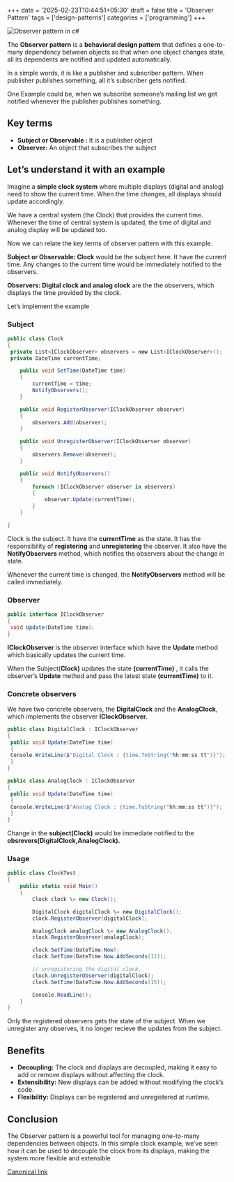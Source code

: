 +++
date = '2025-02-23T10:44:51+05:30'
draft = false
title = 'Observer Pattern'
tags = ['design-patterns']
categories = ['programming']
+++

![Observer pattern in c#](/images/1_RRtdvbSlzrYKi9k4Sw1E8w.png)

The **Observer pattern** is a **behavioral design pattern** that defines a one-to-many dependency between objects so that when one object changes state, all its dependents are notified and updated automatically.

In a simple words, it is like a publisher and subscriber pattern. When publisher publishes something, all it’s subscriber gets notified.

One Example could be, when we subscribe someone’s mailing list we get notified whenever the publisher publishes something.

## Key terms

- **Subject or Observable :** It is a publisher object
- **Observer:** An object that subscribes the subject

## Let’s understand it with an example

Imagine a **simple clock system** where multiple displays (digital and analog) need to show the current time. When the time changes, all displays should update accordingly.

We have a central system (the Clock) that provides the current time. Whenever the time of central system is updated, the time of digital and analog display will be updated too.

Now we can relate the key terms of observer pattern with this example.

**Subject or Observable: Clock** would be the subject here. It have the current time. Any changes to the current time would be immediately notified to the observers.

**Observers: Digital clock and analog clock** are the the observers, which displays the time provided by the clock.

Let’s implement the example

### Subject

```cs
public class Clock
{
 private List<IClockObserver> observers = new List<IClockObserver>();
 private DateTime currentTime;

    public void SetTime(DateTime time)
    {
        currentTime = time;
        NotifyObservers();
    }

    public void RegisterObserver(IClockObserver observer)
    {
        observers.Add(observer);
    }

    public void UnregisterObserver(IClockObserver observer)
    {
        observers.Remove(observer);
    }

    public void NotifyObservers()
    {
        foreach (IClockObserver observer in observers)
        {
            observer.Update(currentTime);
        }
    }

}
```

Clock is the subject. It have the **currentTime** as the state. It has the responsibility of **registering** and **unregistering** the observer. It also have the **NotifyObservers** method, which notifies the observers about the change in state.

Whenever the current time is changed, the **NotifyObservers** method will be called immediately.

### Observer

```cs
public interface IClockObserver
{
 void Update(DateTime time);
}
```

**IClockObserver** is the observer interface which have the **Update** method which basically updates the current time.

When the Subject(**Clock)** updates the state **(currentTime)** , it calls the observer’s **Update** method and pass the latest state **(currentTime)** to it.

### Concrete observers

We have two concrete observers, the **DigitalClock** and the **AnalogClock**, which implements the observer **IClockObserver.**

```cs
public class DigitalClock : IClockObserver
{
 public void Update(DateTime time)
 {
 Console.WriteLine($"Digital Clock : {time.ToString("hh:mm:ss tt")}");
 }
}

public class AnalogClock : IClockObserver
{
 public void Update(DateTime time)
 {
 Console.WriteLine($"Analog Clock : {time.ToString("hh:mm:ss tt")}");
 }
}
```

Change in the **subject(Clock)** would be immediate notified to the **obsrevers(DigitalClock,AnalogClock).**

### Usage

```cs
public class ClockTest
{
    public static void Main()
    {
        Clock clock \= new Clock();

        DigitalClock digitalClock \= new DigitalClock();
        clock.RegisterObserver(digitalClock);

        AnalogClock analogClock \= new AnalogClock();
        clock.RegisterObserver(analogClock);

        clock.SetTime(DateTime.Now);
        clock.SetTime(DateTime.Now.AddSeconds(12));

        // unregistering the digital clock.
        clock.UnregisterObserver(digitalClock);
        clock.SetTime(DateTime.Now.AddSeconds(15));

        Console.ReadLine();
    }
}
```

Only the registered observers gets the state of the subject. When we unregister any observes, it no longer recieve the updates from the subject.

## Benefits

- **Decoupling:** The clock and displays are decoupled, making it easy to add or remove displays without affecting the clock.
- **Extensibility:** New displays can be added without modifying the clock’s code.
- **Flexibility:** Displays can be registered and unregistered at runtime.

## Conclusion

The Observer pattern is a powerful tool for managing one-to-many dependencies between objects. In this simple clock example, we’ve seen how it can be used to decouple the clock from its displays, making the system more flexible and extensible

[Canonical link](https://medium.com/@ravindradevrani/observer-pattern-with-c-example-f723c5204447)
